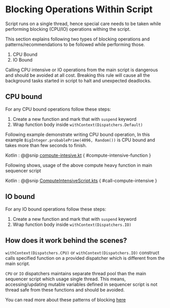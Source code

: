 # Blocking Operations Within Script

Script runs on a single thread, hence special care needs to be taken while performing blocking (CPU/IO) operations withing the script.

This section explains following two types of blocking operations and patterns/recommendations to be followed while performing those.
1. CPU Bound
1. IO Bound

Calling CPU intensive or IO operations from the main script is dangerous and should be avoided at all cost.
Breaking this rule will cause all the background tasks started in script to halt and unexpected deadlocks.

## CPU bound

For any CPU bound operations follow these steps:
1. Create a new function and mark that with `suspend` keyword
2. Wrap function body inside `withContext(Dispatchers.Default)`

Following example demonstrate writing CPU bound operation, 
In this example `BigInteger.probablePrime(4096, Random())` is CPU bound and takes more than few seconds to finish. 

Kotlin
:   @@snip [compute-intesive.kt](../../../../../../../examples/src/main/kotlin/esw/ocs/scripts/examples/computeIntensive.kt) { #compute-intensive-function }

Following shows, usage of the above compute heavy function in main sequencer script

Kotlin
:   @@snip [ComputeIntensiveScript.kts](../../../../../../../examples/src/main/kotlin/esw/ocs/scripts/examples/paradox/ComputeIntensiveScript.kts) { #call-compute-intensive }

## IO bound

For any IO bound operations follow these steps:
1. Create a new function and mark that with `suspend` keyword
2. Wrap function body inside `withContext(Dispatchers.IO)`

## How does it work behind the scenes?

`withContext(Dispatchers.CPU)` or `withContext(Dispatchers.IO)` construct calls specified function on a provided dispatcher which is different from the main script.

`CPU` or `IO` dispatchers maintains separate thread pool than the main sequencer script which usage single thread.
This means, accessing/updating mutable variables defined in sequencer script is not thread safe from these functions and should be avoided.

You can read more about these patterns of blocking [here](https://medium.com/@elizarov/blocking-threads-suspending-coroutines-d33e11bf4761)
